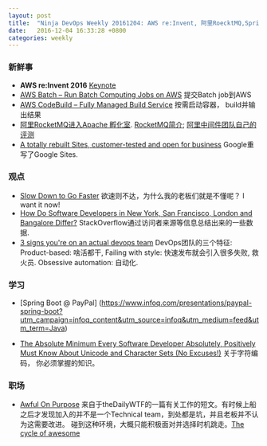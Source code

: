 ```yaml
---
layout: post
title:  "Ninja DevOps Weekly 20161204: AWS re:Invent, 阿里RoecktMQ,Spring Boot, 职场恶圈"
date:   2016-12-04 16:33:28 +0800
categories: weekly
---
```


### 新鲜事
 - **AWS re:Invent 2016** [Keynote](https://www.youtube.com/watch?v=ZDScBNahsL4)
 - [AWS Batch – Run Batch Computing Jobs on AWS](https://aws.amazon.com/blogs/aws/aws-batch-run-batch-computing-jobs-on-aws/)
 提交Batch job到AWS
 - [AWS CodeBuild – Fully Managed Build Service](https://aws.amazon.com/blogs/aws/aws-codebuild-fully-managed-build-service/) 
 按需启动容器， build并输出结果
 - [阿里RocketMQ进入Apache 孵化室](http://incubator.apache.org/projects/rocketmq.html).  [RocketMQ简介](https://wiki.apache.org/incubator/RocketMQProposal); 
 [阿里中间件团队自己的评测](http://jm.taobao.org/2016/04/01/kafka-vs-rabbitmq-vs-rocketmq-message-send-performance/)
 - [A totally rebuilt Sites, customer-tested and open for business](https://blog.google/products/g-suite/totally-rebuilt-sites-customer-tested/) Google重写了Google Sites. 
 
### 观点

- [Slow Down to Go Faster](https://changelog.com/posts/slow-down-to-go-faster) 欲速则不达，为什么我的老板们就是不懂呢？ I want it now!
- [How Do Software Developers in New York, San Francisco, London and Bangalore Differ?](http://stackoverflow.blog/2016/11/How-Do-Developers-in-New-York-San-Francisco-London-and-Bangalore-Differ/)
StackOverflow通过访问者来源等信息总结出来的一些数据.
- [3 signs you're on an actual devops team](http://www.javaworld.com/article/3144382/careers/3-signs-youre-on-an-actual-devops-team.html#tk.rss_all) 
DevOps团队的三个特征: Product-based: 啥活都干, Failing with style: 快速发布就会引入很多失败, 救火员. Obsessive automation: 自动化.

### 学习

 - [Spring Boot @ PayPal] (https://www.infoq.com/presentations/paypal-spring-boot?utm_campaign=infoq_content&utm_source=infoq&utm_medium=feed&utm_term=Java)

- [The Absolute Minimum Every Software Developer Absolutely, Positively Must Know About Unicode and Character Sets (No Excuses!)](http://www.joelonsoftware.com/articles/Unicode.html) 关于字符编码， 你必须掌握的知识。

### 职场
- [Awful On Purpose](http://thedailywtf.com/articles/awful-on-purpose) 来自于theDailyWTF的一篇有关工作的短文。有时候上船之后才发现加入的并不是一个Technical team，到处都是坑，并且老板并不认为这需要改进。 碰到这种环境，大概只能积极面对并选择时机跳走。[The cycle of awesome](https://stackoverflow.blog/2015/09/how-to-be-awesome/)

